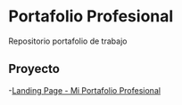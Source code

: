 # Portafolio Profesional

Repositorio portafolio de trabajo

## Proyecto

-[Landing Page - Mi Portafolio Profesional](https://jzamorar.github.io/portafolio/)
